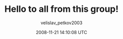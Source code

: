 ---
title: 'Hello to all from this group!'
posts: 2
hash: 'iQ4VZxOB'
author: 'velislav_petkov2003'
date: 2008-11-21 14:10:08 UTC
sources:
  - https://tokipona.yahoogroups.narkive.com/iQ4VZxOB
---